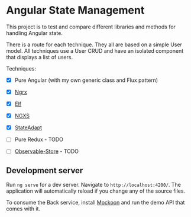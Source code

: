 # Angular State Management

This project is to test and compare different libraries and methods for handling Angular state.

There is a route for each technique. They all are based on a simple User model. All techniques use a User CRUD and have an isolated component that displays a list of users.

Techniques:

- [x] Pure Angular (with my own generic class and Flux pattern)
- [x] [Ngrx](https://ngrx.io)
- [x] [Elf](https://ngneat.github.io/elf)
- [x] [NGXS](https://www.ngxs.io)
- [x] [StateAdapt](https://github.com/state-adapt/state-adapt)
- [ ] Pure Redux - TODO
- [ ] [Observable-Store](https://github.com/DanWahlin/Observable-Store) - TODO


## Development server

Run `ng serve` for a dev server. Navigate to `http://localhost:4200/`. The application will automatically reload if you change any of the source files.

To consume the Back service, install [Mockoon](https://mockoon.com/) and run the demo API that comes with it.
